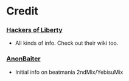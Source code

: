 # Credit

### [Hackers of Liberty](https://www.mgsdevwiki.com)

- All kinds of info. Check out their wiki too.

### [AnonBaiter](https://github.com/AnonBaiter/)

- Initial info on beatmania 2ndMix/YebisuMix
